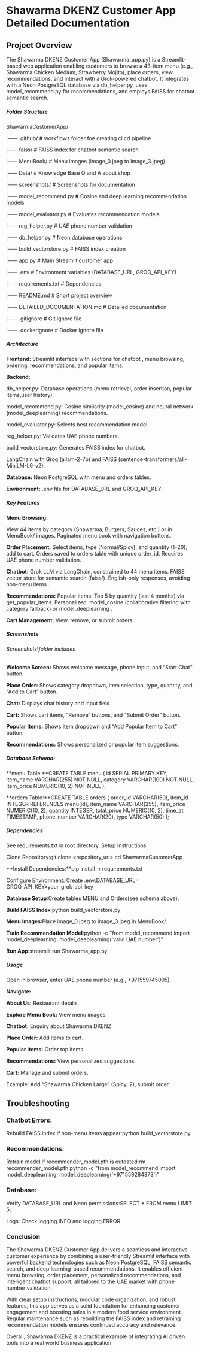 # **Shawarma DKENZ Customer App Detailed Documentation**

## **Project Overview**

The Shawarma DKENZ Customer App (Shawarma_app.py) is a Streamlit-based web application enabling customers to browse a 43-item menu (e.g., Shawarma Chicken Medium, Strawberry Mojito), place orders, view recommendations, and interact with a Grok-powered chatbot. It integrates with a Neon PostgreSQL database via db_helper.py, uses model_recommend.py for recommendations, and employs FAISS for chatbot semantic search.

##### **Folder Structure**

ShawarmaCustomerApp/

├── .github/                    # workflows folder foe creating ci cd pipeline

├── faiss/                      # FAISS index for chatbot semantic search

├── MenuBook/                   # Menu images (image_0.jpeg to image_3.jpeg)

├── Data/                       # Knowledge Base Q and A about shop

├── screenshots/                # Screenshots for documentation

├── model_recommend.py          # Cosine and deep learning recommendation models

├── model_evaluator.py          # Evaluates recommendation models

├── reg_helper.py               # UAE phone number validation

├── db_helper.py                # Neon database operations

├── build_vectorstore.py        # FAISS index creation

├── app.py             # Main Streamlit customer app

├── .env                        # Environment variables (DATABASE_URL, GROQ_API_KEY)

├── requirements.txt            # Dependencies

├── README.md                   # Short project overview

├── DETAILED_DOCUMENTATION.md   # Detailed documentation

├── .gitignore                  # Git ignore file

└── .dockerignore               # Docker ignore file

##### **Architecture**

**Frontend:** Streamlit interface with sections for chatbot , menu browsing, ordering, recommendations, and popular items.

**Backend:**

db_helper.py: Database operations (menu retrieval, order insertion, popular items,user history).

model_recommend.py: Cosine similarity (model_cosine) and neural network (model_deeplearning) recommendations.

model_evaluator.py: Selects best recommendation model.

reg_helper.py: Validates UAE phone numbers.

build_vectorstore.py: Generates FAISS index for chatbot.

LangChain with Groq (allam-2-7b) and FAISS (sentence-transformers/all-MiniLM-L6-v2).


**Database:** Neon PostgreSQL with menu and orders tables.

**Environment:** .env file for DATABASE_URL and GROQ_API_KEY.

##### **Key Features**

**Menu Browsing:**

View 44 items by category (Shawarma, Burgers, Sauces, etc.) or in MenuBook/ images.
Paginated menu book with navigation buttons.


**Order Placement:**
Select items, type (Normal/Spicy), and quantity (1–20); add to cart.
Orders saved to orders table with unique order_id.
Requires UAE phone number validation.


**Chatbot:**
Grok LLM via LangChain, constrained to 44 menu items.
FAISS vector store for semantic search (faiss/).
English-only responses, avoiding non-menu items .


**Recommendations:**
Popular items: Top 5 by quantity (last 4 months) via get_popular_items.
Personalized: model_cosine (collaborative filtering with category fallback) or model_deeplearning .


**Cart Management:**
View, remove, or submit orders.



##### Screenshots
###### Screenshots\folder includes

**Welcome Screen:** Shows welcome message, phone input, and “Start Chat” button.

**Place Order:** Shows category dropdown, item selection, type, quantity, and “Add to Cart” button.

**Chat:** Displays chat history and input field.

**Cart:** Shows cart items, “Remove” buttons, and “Submit Order” button.

**Popular Items:** Shows item dropdown and “Add Popular Item to Cart” button.

**Recommendations:** Shows personalized or popular item suggestions.

##### Database Schema:

**menu Table:**CREATE TABLE menu (
    id SERIAL PRIMARY KEY,
    item_name VARCHAR(255) NOT NULL,
    category VARCHAR(100) NOT NULL,
    item_price NUMERIC(10, 2) NOT NULL
);


**orders Table:**CREATE TABLE orders (
    order_id VARCHAR(50),
    item_id INTEGER REFERENCES menu(id),
    item_name VARCHAR(255),
    item_price NUMERIC(10, 2),
    quantity INTEGER,
    total_price NUMERIC(10, 2),
    time_at TIMESTAMP,
    phone_number VARCHAR(20),
    type VARCHAR(50)
);

##### Dependencies

See requirements.txt in root directory.
Setup Instructions

Clone Repository:git clone <repository_url>
cd ShawarmaCustomerApp


**Install Dependencies:**pip install -r requirements.txt


Configure Environment:
Create .env:DATABASE_URL=<UR DATABASE URL>
GROQ_API_KEY=your_grok_api_key


**Database Setup**:Create tables MENU and Orders(see schema above).

**Build FAISS Index**:python build_vectorstore.py

**Menu Images**:Place image_0.jpeg to image_3.jpeg in MenuBook/.

**Train Recommendation Model**:python -c "from model_recommend import model_deeplearning; model_deeplearning('valid UAE number')"

**Run App**:streamlit run Shawarma_app.py

##### Usage

Open in browser, enter UAE phone number (e.g., +971559745005).

**Navigate:**

**About Us:** Restaurant details.

**Explore Menu Book:** View menu images.

**Chatbot:** Enquiry about Shawarma DKENZ

**Place Order:** Add items to cart.

**Popular Items:** Order top items.

**Recommendations:** View personalized suggestions.

**Cart:** Manage and submit orders.


Example: Add “Shawarma Chicken Large” (Spicy, 2), submit order.

## Troubleshooting

### Chatbot Errors:

Rebuild FAISS index if non-menu items appear:python build_vectorstore.py


### Recommendations:

Retrain model if recommender_model.pth is outdated:rm recommender_model.pth
python -c "from model_recommend import model_deeplearning; model_deeplearning('+971559284373')"

### Database:

Verify DATABASE_URL and Neon permissions:SELECT * FROM menu LIMIT 5;

Logs:
Check logging.INFO and logging.ERROR.

### Conclusion

The Shawarma DKENZ Customer App delivers a seamless and interactive customer experience by combining a user-friendly Streamlit interface with powerful backend technologies such as Neon PostgreSQL, FAISS semantic search, and deep learning-based recommendations. It enables efficient menu browsing, order placement, personalized recommendations, and intelligent chatbot support, all tailored to the UAE market with phone number validation.

With clear setup instructions, modular code organization, and robust features, this app serves as a solid foundation for enhancing customer engagement and boosting sales in a modern food service environment. Regular maintenance such as rebuilding the FAISS index and retraining recommendation models ensures continued accuracy and relevance.

Overall, Shawarma DKENZ is a practical example of integrating AI driven tools into a real world business application.


